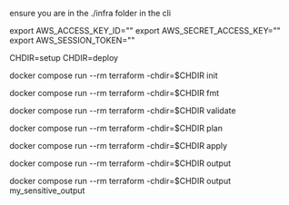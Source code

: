 ensure you are in the ./infra folder in the cli

export AWS_ACCESS_KEY_ID=""
export AWS_SECRET_ACCESS_KEY=""
export AWS_SESSION_TOKEN=""

CHDIR=setup
CHDIR=deploy

docker compose run --rm terraform -chdir=$CHDIR init

docker compose run --rm terraform -chdir=$CHDIR fmt

docker compose run --rm terraform -chdir=$CHDIR validate

docker compose run --rm terraform -chdir=$CHDIR plan

docker compose run --rm terraform -chdir=$CHDIR apply

docker compose run --rm terraform -chdir=$CHDIR output

docker compose run --rm terraform -chdir=$CHDIR output my_sensitive_output
